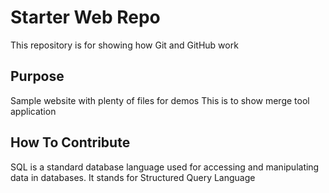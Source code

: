 # Starter Web Repo

This repository is for showing how Git and GitHub work

## Purpose

Sample website with plenty of files for demos
This is to show merge tool application 

## How To Contribute 




SQL is a standard database language used for accessing and manipulating data in databases. It stands for Structured Query Language

